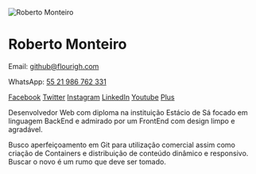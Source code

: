 ![Roberto Monteiro](https://avatars0.githubusercontent.com/u/722723?s=400&u=344c04981803810bdce5509a000af45fa61c0acd&v=4)

# Roberto Monteiro

Email: github@flourigh.com

WhatsApp: [55 21 986 762 331](https://wa.me/5521986762331)

[Facebook](https://flourigh.com/facebook) [Twitter](https://flourigh.com/twitter) [Instagram](https://flourigh.com/instagram) [LinkedIn](https://flourigh.com/linkedin) [Youtube](https://flourigh.com/youtube) [Plus](https://flourigh.com/plus)

Desenvolvedor Web com diploma na instituição Estácio de Sá focado em linguagem BackEnd e admirado por um FrontEnd com design limpo e agradável.

Busco aperfeiçoamento em Git para utilização comercial assim como criação de Containers e distribuição de conteúdo dinâmico e responsivo.
Buscar o novo é um rumo que deve ser tomado.
